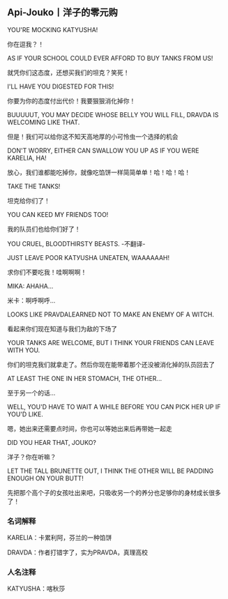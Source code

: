 ## Api-Jouko丨洋子的零元购

YOU'RE MOCKING KATYUSHA!

你在逗我？！

AS IF YOUR SCHOOL COULD EVER AFFORD TO BUY TANKS FROM US!

就凭你们这态度，还想买我们的坦克？笑死！

I'LL HAVE YOU DIGESTED FOR THIS!

你要为你的态度付出代价！我要狠狠消化掉你！

BUUUUUT, YOU MAY DECIDE WHOSE BELLY YOU WILL FILL, DRAVDA IS WELCOMING LIKE THAT.

但是！我们可以给你这不知天高地厚的小可怜虫一个选择的机会

DON'T WORRY, EITHER CAN SWALLOW YOU UP AS IF YOU WERE KARELIA, HA!

放心，我们谁都能吃掉你，就像吃馅饼一样简简单单！哈！哈！哈！

TAKE THE TANKS!

坦克给你们了！

YOU CAN KEED MY FRIENDS TOO!

我的队员们也给你们好了！

YOU CRUEL, BLOODTHIRSTY BEASTS.
-不翻译-

JUST LEAVE POOR KAТУUSHA UNEATEN, WААААААH!

求你们不要吃我！哇啊啊啊！

MIΚA: AHAHA...

米卡：啊呼啊呼…

LOOKS LIKE PRAVDALEARNED NOT TO MAKE AN ENEMY OF A WITCH.

看起来你们现在知道与我们为敌的下场了

YOUR TANKS ARE WELCOME, BUT I THINK YOUR FRIENDS CAN LEAVE WITH YOU.

你们的坦克我们就拿走了。然后你现在能带着那个还没被消化掉的队员回去了

AT LEAST THE ONE IN HER STOMACH, THE OTHER...

至于另一个的话…

WELL, YOU'D HAVE TO WAIT A WHILE BEFORE YOU CAN PICK HER UP IF YOU'D LIKE.

嗯，她出来还需要点时间，你也可以等她出来后再带她一起走

DID YOU HEAR THAT, JOUKO?

洋子？你在听嘛？

LET THE TALL BRUNETTE OUT, I THINK THE OTHER WILL BE PADDING ENOUGH ON YOUR BUTT!

先把那个高个子的女孩吐出来吧，只吸收另一个的养分也足够你的身材成长很多了！

### 名词解释

KARELIA：卡累利阿，芬兰的一种馅饼

DRAVDA：作者打错字了，实为PRAVDA，真理高校

### 人名注释

KATYUSHA：喀秋莎



